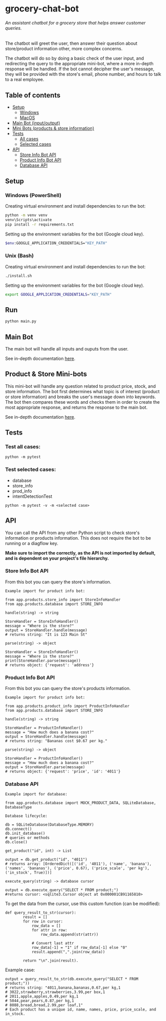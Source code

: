 # grocery-chat-bot

###### An assistant chatbot for a grocery store that helps answer customer queries.

The chatbot will greet the user, then answer their question about store/product information other, more complex concerns.

The chatbot will do so by doing a basic check of the user input, and redirecting the query to the appropriate mini-bot, where a more in-depth response will be handled. If the bot cannot decipher the user's message, they will be provided with the store's email, phone number, and hours to talk to a real employee.

## Table of contents

* [Setup](#setup)
  * [Windows](#windows)
  * [MacOS](#mac-os)
* [Main Bot (input/output)](#main-bot)
* [Mini Bots (products & store information)](#mini-bots)
* [Tests](#tests)
  * [All cases](#test-all-cases)
  * [Selected cases](#test-selected-cases)
* [API](#api)
  * [Store Info Bot API](#store-info-bot-api)
  * [Product Info Bot API](#product-info-bot-api)
  * [Database API](#database-api)

## Setup

### Windows (PowerShell)

Creating virtual environment and install dependencies to run the bot:
```bash
python -m venv venv
venv\Scripts\activate
pip install -r requirements.txt
```

Setting up the environment variables for the bot (Google cloud key).
```bash
$env:GOOGLE_APPLICATION_CREDENTIALS="KEY_PATH"
```

### Unix (Bash)

Creating virtual environment and install dependencies to run the bot:

```bash
./install.sh
```

Setting up the environment variables for the bot (Google cloud key).
```bash
export GOOGLE_APPLICATION_CREDENTIALS="KEY_PATH"
```

## Run
```bash
python main.py
```

## Main Bot

The main bot will handle all inputs and ouputs from the user.

See in-depth documentation [here](app/greetings/README.md).

## Product & Store Mini-bots

This mini-bot will handle any question related to product price, stock, and store information. The bot first determines what topic is of interest (product or store information) and breaks the user's message down into keywords. The bot then compares these words and checks them in order to create the most appropriate response, and returns the response to the main bot.

See in-depth documentation [here](app/products/README.md).

## Tests

### Test all cases:
```console
python -m pytest
```

### Test selected cases:

- database
- store_info
- prod_info
- intentDetectionTest

```console
python -m pytest -v -m <selected case>
```

## API
You can call the API from any other Python script to check store's information or products information. This does not require the bot to be running or a diagflow key.

**Make sure to import the correctly, as the API is not imported by default, and is dependent on your project's file hierarchy.**

### Store Info Bot API

From this bot you can query the store's information.

`Example import for product info bot:`
```console
from app.products.store_info import StoreInfoHandler
from app.products.database import STORE_INFO
```

`handle(string) -> string`
```console
StoreHandler = StoreInfoHandler()
message = "Where is the store?"
output = StoreHandler.handle(message)
# returns string: "It is 123 Main St"
```

`parse(string) -> object`
```console
StoreHandler = StoreInfoHandler()
message = "Where is the store?"
print(StoreHandler.parse(message))
# returns object: {'request': 'address'}
```

### Product Info Bot API

From this bot you can query the store's products information.

`Example import for product info bot:`
```console
from app.products.product_info import ProductInfoHandler
from app.products.database import STORE_INFO
```

`handle(string) -> string`
```console
StoreHandler = ProductInfoHandler()
message = "How much does a banana cost?"
output = StoreHandler.handle(message)
# returns string: "Bananas cost $0.67 per kg."
```

`parse(string) -> object`
```console
StoreHandler = ProductInfoHandler()
message = "How much does a banana cost?"
output = StoreHandler.parse(message)
# returns object: {'request': 'price', 'id': '4011'}
```

### Database API

`Example import for database:`
```console
from app.products.database import MOCK_PRODUCT_DATA, SQLiteDatabase, DatabaseType
```

`Database lifecycle:`
```console
db = SQLiteDatabase(DatabaseType.MEMORY)
db.connect()
db.init_database()
# queries or methods
db.close()
```

`get_product("id", int) -> List`
```
output = db.get_product("id", "4011")
# returns array: [OrderedDict([('id', '4011'), ('name', 'banana'), ('names', 'bananas'), ('price', 0.67), ('price_scale', 'per kg'), ('in_stock', True)])]
```

`execute_query(string) -> database cursor`
```
output = db.execute_query("SELECT * FROM product;")
#returns cursor: <sqlite3.Cursor object at 0x000001CB91165810>
```
To get the data from the cursor, use this custom function (can be modified):
```console
def query_result_to_str(cursor):
        result = []
        for row in cursor:
            row_data = []
            for attr in row:
                row_data.append(str(attr))

            # Convert last attr
            row_data[-1] = "1" if row_data[-1] else "0"
            result.append(",".join(row_data))

        return "\n".join(result).
```

Example case:

```console
output = query_result_to_str(db.execute_query("SELECT * FROM product;"))
# returns string: "4011,banana,bananas,0.67,per kg,1
# 3022,strawberry,strawberries,3.99,per box,1
# 2011,apple,apples,0.49,per kg,1
# 5044,pear,pears,0.87,per kg,1
# 8088,bread,bread,2.99,per loaf,1"
# Each product has a unique id, name, names, price, price_scale, and in_stock.
```



